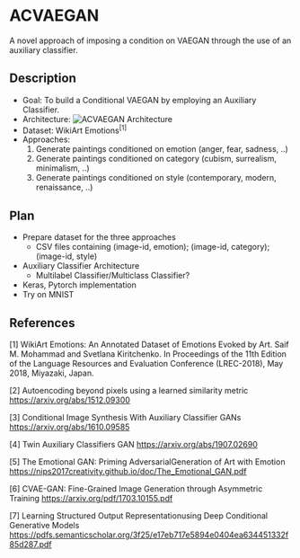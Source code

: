 # ACVAEGAN
A novel approach of imposing a condition on VAEGAN through the use of an auxiliary classifier.

## Description
- Goal: To build a Conditional VAEGAN by employing an Auxiliary Classifier.
- Architecture:
![ACVAEGAN Architecture](https://github.com/pranavbudhwant/acvaegan/blob/master/architecture.jpg)
- Dataset: WikiArt Emotions<sup>[1]</sup> 
- Approaches: 
  1. Generate paintings conditioned on emotion (anger, fear, sadness, ..)
  2. Generate paintings conditioned on category (cubism, surrealism, minimalism, ..)
  3. Generate paintings conditioned on style (contemporary, modern, renaissance, ..)
  
## Plan
- Prepare dataset for the three approaches
  - CSV files containing (image-id, emotion); (image-id, category); (image-id, style)
- Auxiliary Classifier Architecture
  - Multilabel Classifier/Multiclass Classifier?
- Keras, Pytorch implementation
- Try on MNIST
 
## References
[1] WikiArt Emotions: An Annotated Dataset of Emotions Evoked by Art. Saif M. Mohammad and Svetlana Kiritchenko. In Proceedings of the 11th Edition of the Language Resources and Evaluation Conference (LREC-2018), May 2018, Miyazaki, Japan.

[2] Autoencoding beyond pixels using a learned similarity metric https://arxiv.org/abs/1512.09300

[3] Conditional Image Synthesis With Auxiliary Classifier GANs https://arxiv.org/abs/1610.09585

[4] Twin Auxiliary Classifiers GAN https://arxiv.org/abs/1907.02690

[5] The Emotional GAN: Priming AdversarialGeneration of Art with Emotion https://nips2017creativity.github.io/doc/The_Emotional_GAN.pdf

[6] CVAE-GAN: Fine-Grained Image Generation through Asymmetric Training https://arxiv.org/pdf/1703.10155.pdf

[7] Learning Structured Output Representationusing Deep Conditional Generative Models https://pdfs.semanticscholar.org/3f25/e17eb717e5894e0404ea634451332f85d287.pdf
